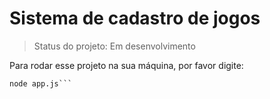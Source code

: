 # Sistema de cadastro de jogos

> Status do projeto: Em desenvolvimento

Para rodar esse projeto na sua máquina, por favor digite:

```
node app.js```
